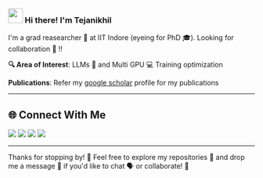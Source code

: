 <h3 align="left"><img src = "https://raw.githubusercontent.com/MartinHeinz/MartinHeinz/master/wave.gif" width = 30px> Hi there! I'm Tejanikhil </h3>

I'm a grad reasearcher 🔬 at IIT Indore (eyeing for PhD 🎓). Looking for collaboration 🤝 !!   

**🔍 Area of Interest**: LLMs 🧠 and Multi GPU 💻 Training optimization 

**Publications**: Refer my [google scholar](https://scholar.google.com/citations?user=p4VBKRcAAAAJ&hl=en) profile for my publications 

---

## 🌐 Connect With Me
[<img src="https://img.shields.io/badge/LinkedIn-0077B5?style=for-the-badge&logo=linkedin&logoColor=white" />](https://www.linkedin.com/in/masabattula-teja-nikhil-408383209/) 
[<img src="https://img.shields.io/badge/GitHub-181717?style=for-the-badge&logo=GitHub&logoColor=white" />](https://github.com/Tejanikhil) 
[<img src="https://img.shields.io/badge/Gmail-D14836?style=for-the-badge&logo=Gmail&logoColor=white" />](mailto:ms2404101014@iiti.ac.in) 
[<img src="https://img.shields.io/badge/Portfolio-000000?style=for-the-badge&logo=About.me&logoColor=white" />](https://tejanikhil-msr.github.io/)

---

Thanks for stopping by! 👋 Feel free to explore my repositories 📂 and drop me a message 💬 if you'd like to chat 🗣️ or collaborate! 🤝
